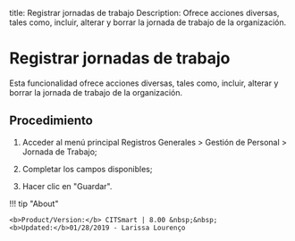 title: Registrar jornadas de trabajo
Description: Ofrece acciones diversas, tales como, incluir, alterar y borrar la jornada de trabajo de la organización.
# Registrar jornadas de trabajo

Esta funcionalidad ofrece acciones diversas, tales como, incluir, alterar y borrar la jornada de trabajo de la organización.

Procedimiento
-------------

1.  Acceder al menú principal Registros Generales \> Gestión de Personal \>
    Jornada de Trabajo;

2.  Completar los campos disponibles;

3.  Hacer clic en "Guardar".

!!! tip "About"

    <b>Product/Version:</b> CITSmart | 8.00 &nbsp;&nbsp;
    <b>Updated:</b>01/28/2019 - Larissa Lourenço


